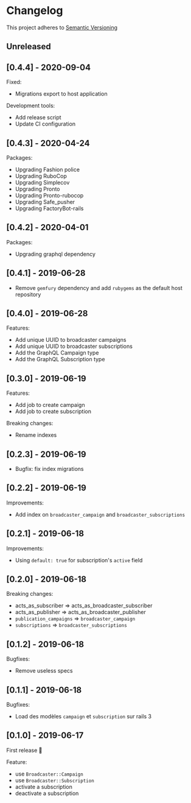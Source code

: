 # Changelog

This project adheres to [Semantic Versioning](http://semver.org)

## Unreleased

## [0.4.4] - 2020-09-04

Fixed:

- Migrations export to host application

Development tools:

- Add release script
- Update CI configuration

## [0.4.3] - 2020-04-24

Packages:
 - Upgrading Fashion police
 - Upgrading RuboCop
 - Upgrading Simplecov
 - Upgrading Pronto
 - Upgrading Pronto-rubocop
 - Upgrading Safe_pusher
 - Upgrading FactoryBot-rails

## [0.4.2] - 2020-04-01

Packages:
 - Upgrading graphql dependency


## [0.4.1] - 2019-06-28

- Remove `gemfury` dependency and add `rubygems` as the default host repository

## [0.4.0] - 2019-06-28

Features:
- Add unique UUID to broadcaster campaigns
- Add unique UUID to broadcaster subscriptions
- Add the GraphQL Campaign type
- Add the GraphQL Subscription type

## [0.3.0] - 2019-06-19

Features:
 - Add job to create campaign
 - Add job to create subscription

Breaking changes:
 - Rename indexes

## [0.2.3] - 2019-06-19

 - Bugfix: fix index migrations

## [0.2.2] - 2019-06-19

Improvements:
 - Add index on `broadcaster_campaign` and `broadcaster_subscriptions`

## [0.2.1] - 2019-06-18

Improvements:
 - Using `default: true` for subscription's `active` field

## [0.2.0] - 2019-06-18

Breaking changes:
 - acts_as_subscriber => acts_as_broadcaster_subscriber
 - acts_as_publisher => acts_as_broadcaster_publisher
 - `publication_campaigns` => `broadcaster_campaign`
 - `subscriptions` => `broadcaster_subscriptions`

## [0.1.2] - 2019-06-18

Bugfixes:
 - Remove useless specs

## [0.1.1] - 2019-06-18

Bugfixes:
 - Load des modèles `campaign` et `subscription` sur rails 3

## [0.1.0] - 2019-06-17

First release :tada:

Feature:
 - use `Broadcaster::Campaign`
 - use `Broadcaster::Subscription`
 - activate a subscription
 - deactivate a subscription
